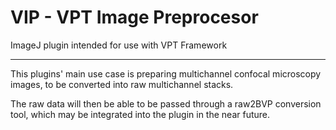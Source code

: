 # VIP - VPT Image Preprocesor

ImageJ plugin intended for use with VPT Framework 

---
This plugins' main use case is preparing multichannel confocal microscopy images, to be converted into raw multichannel stacks.

The raw data will then be able to be passed through a raw2BVP conversion tool, which may be integrated into the plugin in the near future.